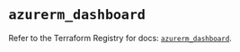 # `azurerm_dashboard`

Refer to the Terraform Registry for docs: [`azurerm_dashboard`](https://registry.terraform.io/providers/hashicorp/azurerm/3.108.0/docs/resources/dashboard).
